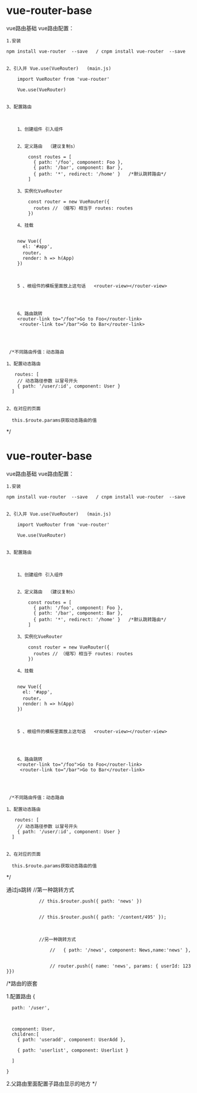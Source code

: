 # vue-router-base
vue路由基础
vue路由配置：


	1.安装 

	npm install vue-router  --save   / cnpm install vue-router  --save


	2、引入并 Vue.use(VueRouter)   (main.js)
 
		import VueRouter from 'vue-router'

		Vue.use(VueRouter)

	
	3、配置路由

		

		1、创建组件 引入组件


		2、定义路由  （建议复制s）

			const routes = [
			  { path: '/foo', component: Foo },
			  { path: '/bar', component: Bar },
			  { path: '*', redirect: '/home' }   /*默认跳转路由*/
			]

		3、实例化VueRouter

			const router = new VueRouter({
			  routes // （缩写）相当于 routes: routes
			})

		4、挂载

				
		new Vue({
		  el: '#app',
		  router，
		  render: h => h(App)
		})


		
		5 、根组件的模板里面放上这句话   <router-view></router-view>         




		6、路由跳转
		<router-link to="/foo">Go to Foo</router-link>
		 <router-link to="/bar">Go to Bar</router-link>
     
     
     
     
     /*不同路由传值：动态路由

    1、配置动态路由

       routes: [
        // 动态路径参数 以冒号开头
        { path: '/user/:id', component: User }
      ]


    2、在对应的页面

      this.$route.params获取动态路由的值


*/

# vue-router-base
vue路由基础
vue路由配置：


	1.安装 

	npm install vue-router  --save   / cnpm install vue-router  --save


	2、引入并 Vue.use(VueRouter)   (main.js)
 
		import VueRouter from 'vue-router'

		Vue.use(VueRouter)

	
	3、配置路由

		

		1、创建组件 引入组件


		2、定义路由  （建议复制s）

			const routes = [
			  { path: '/foo', component: Foo },
			  { path: '/bar', component: Bar },
			  { path: '*', redirect: '/home' }   /*默认跳转路由*/
			]

		3、实例化VueRouter

			const router = new VueRouter({
			  routes // （缩写）相当于 routes: routes
			})

		4、挂载

				
		new Vue({
		  el: '#app',
		  router，
		  render: h => h(App)
		})


		
		5 、根组件的模板里面放上这句话   <router-view></router-view>         




		6、路由跳转
		<router-link to="/foo">Go to Foo</router-link>
		 <router-link to="/bar">Go to Bar</router-link>
     
     
     
     
     /*不同路由传值：动态路由

    1、配置动态路由

       routes: [
        // 动态路径参数 以冒号开头
        { path: '/user/:id', component: User }
      ]


    2、在对应的页面

      this.$route.params获取动态路由的值


*/

通过js跳转
//第一种跳转方式

                // this.$router.push({ path: 'news' })


                // this.$router.push({ path: '/content/495' });



                //另一种跳转方式

                    //   { path: '/news', component: News,name:'news' },


                    // router.push({ name: 'news', params: { userId: 123 }})




/*路由的嵌套

  1.配置路由
   {

      path: '/user',



      component: User,
      children:[
        { path: 'useradd', component: UserAdd },

        { path: 'userlist', component: Userlist }

      ]

    }

  2.父路由里面配置子路由显示的地方   <router-view></router-view>
*/



